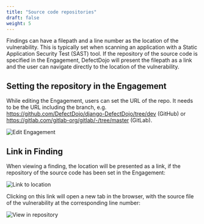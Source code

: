 ```yaml
---
title: "Source code repositories"
draft: false
weight: 5
---
```


Findings can have a filepath and a line number as the location of the vulnerability. This is typically set when scanning an application with a Static Application Security Test (SAST) tool. If the repository of the source code is specified in the Engagement, DefectDojo will present the filepath as a link and the user can navigate directly to the location of the vulnerability.

## Setting the repository in the Engagement

While editing the Engagement, users can set the URL of the repo. It needs to be the URL including the branch, e.g. https://github.com/DefectDojo/django-DefectDojo/tree/dev (GitHub) or https://gitlab.com/gitlab-org/gitlab/-/tree/master (GitLab).

![Edit Engagement](../../images/source-code-repositories_1.png)

## Link in Finding

When viewing a finding, the location will be presented as a link, if the repository of the source code has been set in the Engagement:

![Link to location](../../images/source-code-repositories_2.png)

Clicking on this link will open a new tab in the browser, with the source file of the vulnerability at the corresponding line number:

![View in repository](../../images/source-code-repositories_3.png)
